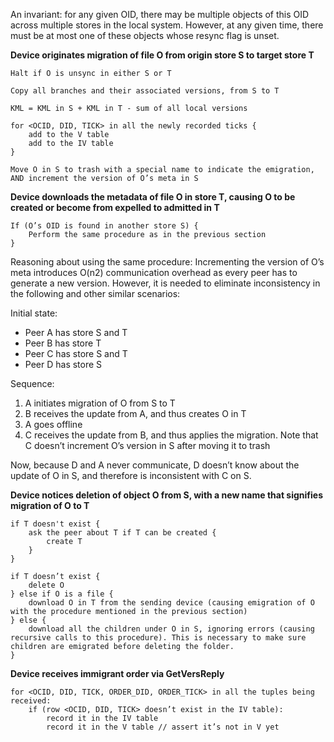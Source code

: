 An invariant: for any given OID, there may be multiple objects of this OID across multiple stores in the local system. However, at any given time, there must be at most one of these objects whose resync flag is unset.
**Device originates migration of file O from origin store S to target store T**
```Halt if O is unsync in either S or TCopy all branches and their associated versions, from S to T KML = KML in S + KML in T - sum of all local versionsfor <OCID, DID, TICK> in all the newly recorded ticks { 
    add to the V table    add to the IV table}
Move O in S to trash with a special name to indicate the emigration, AND increment the version of O’s meta in S
```**Device downloads the metadata of file O in store T, causing O to be created or become from expelled to admitted in T**

```If (O’s OID is found in another store S) {    Perform the same procedure as in the previous section}
```Reasoning about using the same procedure: Incrementing the version of O’s meta introduces O(n2) communication overhead as every peer has to generate a new version. However, it is needed to eliminate inconsistency in the following and other similar scenarios:
Initial state:
- Peer A has store S and T
- Peer B has store T
- Peer C has store S and T
- Peer D has store S
Sequence:
1. A initiates migration of O from S to T2. B receives the update from A, and thus creates O in T3. A goes offline4. C receives the update from B, and thus applies the migration. Note that C doesn’tincrement O’s version in S after moving it to trash
Now, because D and A never communicate, D doesn’t know about the update of O in S, and therefore is inconsistent with C on S.
**Device notices deletion of object O from S, with a new name that signifies migration of O to T**
```
if T doesn't exist {    ask the peer about T if T can be created {        create T 
    }}
if T doesn’t exist { 
    delete O} else if O is a file {    download O in T from the sending device (causing emigration of O with the procedure mentioned in the previous section)
} else {    download all the children under O in S, ignoring errors (causing recursive calls to this procedure). This is necessary to make sure children are emigrated before deleting the folder.}
```**Device receives immigrant order via GetVersReply**
```for <OCID, DID, TICK, ORDER_DID, ORDER_TICK> in all the tuples being received:
    if (row <OCID, DID, TICK> doesn’t exist in the IV table):        record it in the IV table        record it in the V table // assert it’s not in V yet
```